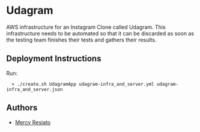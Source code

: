 # Udagram #
AWS infrastructure for an Instagram Clone called Udagram.
This infrastructure needs to be automated so that it can be discarded as soon as the testing team finishes their tests and gathers their results.

## Deployment Instructions ##
Run:
```
  > ./create.sh UdagramApp udagram-infra_and_server.yml udagram-infra_and_server.json
```


## Authors

- [Mercy Resiato](https://github.com/resiato)


